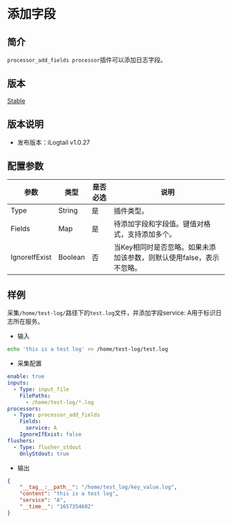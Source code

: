 # 添加字段

## 简介

`processor_add_fields processor`插件可以添加日志字段。

## 版本

[Stable](../../stability-level.md)

## 版本说明

* 发布版本：iLogtail v1.0.27

## 配置参数

| 参数          | 类型    | 是否必选 | 说明                                                                 |
| ------------- | ------- | -------- | -------------------------------------------------------------------- |
| Type          | String  | 是       | 插件类型。                                                           |
| Fields        | Map     | 是       | 待添加字段和字段值。键值对格式，支持添加多个。                       |
| IgnoreIfExist | Boolean | 否       | 当Key相同时是否忽略。如果未添加该参数，则默认使用false，表示不忽略。 |

## 样例

采集`/home/test-log/`路径下的`test.log`文件，并添加字段service: A用于标识日志所在服务。

* 输入

```bash
echo 'this is a test log' >> /home/test-log/test.log
```

* 采集配置

```yaml
enable: true
inputs:
  - Type: input_file
    FilePaths: 
      - /home/test-log/*.log
processors:
  - Type: processor_add_fields
    Fields: 
      service: A
    IgnoreIfExist: false
flushers:
  - Type: flusher_stdout
    OnlyStdout: true
```

* 输出

```json
{
    "__tag__:__path__": "/home/test_log/key_value.log",
    "content": "this is a test log",
    "service": "A",
    "__time__": "1657354602"
}
```
